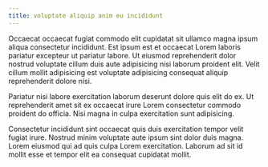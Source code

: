 ```yaml
---
title: voluptate aliquip anim eu incididunt
---
```


Occaecat occaecat fugiat commodo elit cupidatat sit ullamco magna ipsum aliqua consectetur incididunt. Est ipsum est et occaecat Lorem laboris pariatur excepteur ut pariatur labore. Ut eiusmod reprehenderit dolor nostrud voluptate cillum duis aute adipisicing nisi laborum proident elit. Velit cillum mollit adipisicing est voluptate adipisicing consequat aliquip reprehenderit dolore nisi.

Pariatur nisi labore exercitation laborum deserunt dolore quis elit do ex. Ut reprehenderit amet sit ex occaecat irure Lorem consectetur commodo proident do officia. Nisi magna in culpa exercitation sunt adipisicing.

Consectetur incididunt sint occaecat quis duis exercitation tempor velit fugiat irure. Nostrud minim voluptate aute ipsum sint dolor duis magna. Lorem eiusmod qui ad quis culpa Lorem exercitation. Laborum ad sit id mollit esse et tempor elit ea consequat cupidatat mollit.